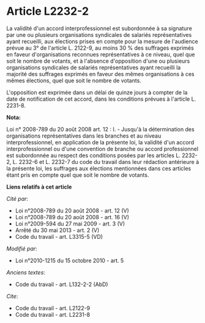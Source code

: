 # Article L2232-2

La validité d'un accord interprofessionnel est subordonnée à sa signature par une ou plusieurs organisations syndicales de
salariés représentatives ayant recueilli, aux élections prises en compte pour la mesure de l'audience prévue au 3° de
l'article L. 2122-9, au moins 30 % des suffrages exprimés en faveur d'organisations reconnues représentatives à ce niveau,
quel que soit le nombre de votants, et à l'absence d'opposition d'une ou plusieurs organisations syndicales de salariés
représentatives ayant recueilli la majorité des suffrages exprimés en faveur des mêmes organisations à ces mêmes élections,
quel que soit le nombre de votants. 

L'opposition est exprimée dans un délai de quinze jours à compter de la date de notification de cet accord, dans les
conditions prévues à l'article L. 2231-8.

**Nota:**

Loi n° 2008-789 du 20 août 2008 art. 12 : I. - Jusqu'à la détermination des organisations représentatives dans les branches
et au niveau interprofessionnel, en application de la présente loi, la validité d'un accord interprofessionnel ou d'une
convention de branche ou accord professionnel est subordonnée au respect des conditions posées par les articles L. 2232-2, L.
2232-6 et L. 2232-7 du code du travail dans leur rédaction antérieure à la présente loi, les suffrages aux élections
mentionnées dans ces articles étant pris en compte quel que soit le nombre de votants.

**Liens relatifs à cet article**

_Cité par_:

  - Loi n°2008-789 du 20 août 2008 - art. 12 (V)
  - Loi n°2008-789 du 20 août 2008 - art. 16 (V)
  - Loi n°2009-594 du 27 mai 2009 - art. 3 (V)
  - Arrêté du 30 mai 2013 - art. 2 (V)
  - Code du travail - art. L3315-5 (VD)

_Modifié par_:

  - Loi n°2010-1215 du 15 octobre 2010 - art. 5

_Anciens textes_:

  - Code du travail - art. L132-2-2 (AbD)

_Cite_:

  - Code du travail - art. L2122-9
  - Code du travail - art. L2231-8
